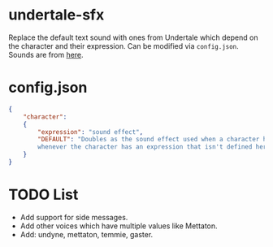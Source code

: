 # undertale-sfx
Replace the default text sound with ones from Undertale which depend on the character and their expression. Can be modified via `config.json`.
Sounds are from [here](https://www.sounds-resource.com/pc_computer/undertale/sound/6275/).

# config.json
```json
{
	"character":
	{
		"expression": "sound effect",
		"DEFAULT": "Doubles as the sound effect used when a character has a DEFAULT expression or
		whenever the character has an expression that isn't defined here (ie the default case)."
	}
}
```

# TODO List
- Add support for side messages.
- Add other voices which have multiple values like Mettaton.
- Add: undyne, mettaton, temmie, gaster.